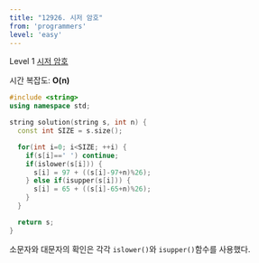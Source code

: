 ```yaml
---
title: "12926. 시저 암호"
from: 'programmers'
level: 'easy'
---
```


Level 1 [시저 암호](https://programmers.co.kr/learn/courses/30/lessons/12926)

시간 복잡도: **O(n)**

```cpp
#include <string>
using namespace std;

string solution(string s, int n) {
  const int SIZE = s.size();

  for(int i=0; i<SIZE; ++i) {
    if(s[i]==' ') continue;
    if(islower(s[i])) {
      s[i] = 97 + ((s[i]-97+n)%26);
    } else if(isupper(s[i])) {
      s[i] = 65 + ((s[i]-65+n)%26);
    }
  }

  return s;
}
```

소문자와 대문자의 확인은 각각 `islower()`와 `isupper()`함수를 사용했다.